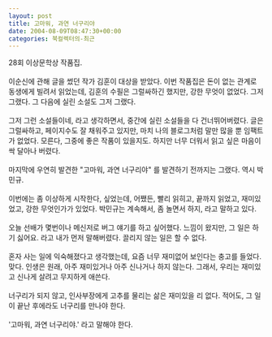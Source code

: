 ```yaml
---
layout: post
title: 고마워, 과연 너구리야
date: 2004-08-09T08:47:30+00:00
categories: 북컬렉터의-최근
---
```

28회 이상문학상 작품집.<br /><br />이순신에 관해 글을 썼던 작가 김훈이 대상을 받았다. 이번 작품집은 돈이 없는 관계로 동생에게 빌려서 읽었는데, 김훈의 수필은 그럴싸하긴 했지만, 강한 무엇이 없었다. 그저 그랬다. 그 다음에 실린 소설도 그저 그랬다.<br /><br />그저 그런 소설들이네, 라고 생각하면서, 중간에 실린 소설들을 다 건너뛰어버렸다. 글은 그럴싸하고, 페이지수도 잘 채워주고 있지만, 마치 나의 블로그처럼 말만 많을 뿐 임팩트가 없었다. 모른다, 그중에 좋은 작품이 있을지도. 하지만 너무 더워서 읽고 싶은 마음이 싹 달아나 버렸다.<br /><br />마지막에 우연히 발견한 "고마워, 과연 너구리야" 를 발견하기 전까지는 그랬다. 역시 박민규.<br /><br />이번에는 좀 이상하게 시작한다, 싶었는데, 어쨌든, 빨리 읽히고, 끝까지 읽었고, 재미있었고, 강한 무엇인가가 있었다. 박민규는 계속해서, 좀 놀면서 하지, 라고 말하고 있다.<br /><br />오늘 선배가 몇번이나 메신저로 버그 얘기를 하고 싶어했다. 느낌이 왔지만, 그 일은 하기 싫어요. 라고 내가 먼저 말해버렸다. 끌리지 않는 일은 할 수 없다. <br /><br />혼자 사는 일에 익숙해졌다고 생각했는데, 요즘 너무 재미없어 보인다는 충고를 들었다. 맞다. 인생은 원래, 아주 재미있거나 아주 신나거나 하지 않는다. 그래서, 우리는 재미있고 신나게 살려고 무지하게 애쓴다.<br /><br />너구리가 되지 않고, 인사부장에게 고추를 물리는 삶은 재미있을 리 없다. 적어도, 그 일이 끝난 후에라도 너구리를 만나야 한다.<br /><br />'고마워, 과연 너구리야.' 라고 말해야 한다.
